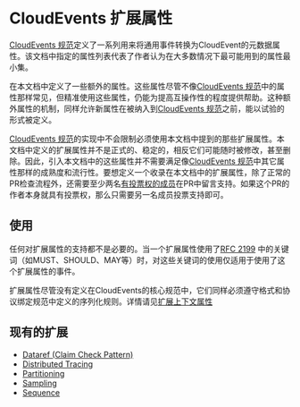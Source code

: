 # CloudEvents 扩展属性

[CloudEvents 规范](spec_CN.md)定义了一系列用来将通用事件转换为CloudEvent的元数据属性。该文档中指定的属性列表代表了作者认为在大多数情况下最可能用到的属性最小集。

在本文档中定义了一些额外的属性。这些属性尽管不像[CloudEvents 规范](spec_CN.md)中的属性那样常见，但精准使用这些属性，仍能为提高互操作性的程度提供帮助。这种额外属性的机制，同样允许新属性在被纳入到[CloudEvents 规范](spec_CN.md)之前，能以试验的形式被定义。

[CloudEvents 规范](spec_CN.md)的实现中不会限制必须使用本文档中提到的那些扩展属性。本文档中定义的扩展属性并不是正式的、稳定的，相反它们可能随时被修改，甚至删除。因此，引入本文档中的这些属性并不需要满足像[CloudEvents 规范](spec_CN.md)中其它属性那样的成熟度和流行性。要想定义一个收录在本文档中的扩展属性，除了正常的PR检查流程外，还需要至少两名[有投票权的成员](../../../docs/GOVERNANCE.md#membership)在PR中留言支持。如果这个PR的作者本身就具有投票权，那么只需要另一名成员投票支持即可。

## 使用

任何对扩展属性的支持都不是必要的。当一个扩展属性使用了[RFC 2199](https://www.ietf.org/rfc/rfc2119.txt) 中的关键词（如MUST、SHOULD、MAY等）时，对这些关键词的使用仅适用于使用了这个扩展属性的事件。

扩展属性尽管没有定义在CloudEvents的核心规范中，它们同样必须遵守格式和协议绑定规范中定义的序列化规则。详情请见[扩展上下文属性](spec_CN.md#extension-context-attributes)

## 现有的扩展

- [Dataref (Claim Check Pattern)](../../extensions/dataref.md)
- [Distributed Tracing](../../extensions/distributed-tracing.md)
- [Partitioning](../../extensions/partitioning.md)
- [Sampling](../../extensions/sampledrate.md)
- [Sequence](../../extensions/sequence.md)

